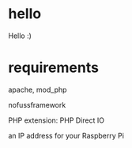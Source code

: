 # hello

Hello :)

# requirements

apache, mod_php

nofussframework

PHP extension: PHP Direct IO

an IP address for your Raspberry Pi


